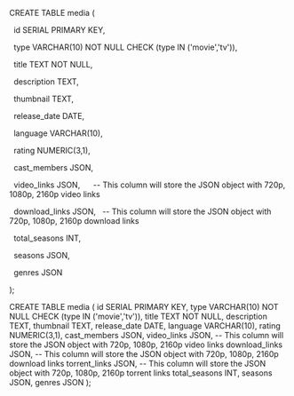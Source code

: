 CREATE TABLE media (

  id SERIAL PRIMARY KEY,

  type VARCHAR(10) NOT NULL CHECK (type IN ('movie','tv')),

  title TEXT NOT NULL,

  description TEXT,

  thumbnail TEXT,

  release_date DATE,

  language VARCHAR(10),

  rating NUMERIC(3,1),

  cast_members JSON,

  video_links JSON,      -- This column will store the JSON object with 720p, 1080p, 2160p video links

  download_links JSON,   -- This column will store the JSON object with 720p, 1080p, 2160p download links

  total_seasons INT,

  seasons JSON,

  genres JSON

);





CREATE TABLE media (
  id SERIAL PRIMARY KEY,
  type VARCHAR(10) NOT NULL CHECK (type IN ('movie','tv')),
  title TEXT NOT NULL,
  description TEXT,
  thumbnail TEXT,
  release_date DATE,
  language VARCHAR(10),
  rating NUMERIC(3,1),
  cast_members JSON,
  video_links JSON,      -- This column will store the JSON object with 720p, 1080p, 2160p video links
  download_links JSON,   -- This column will store the JSON object with 720p, 1080p, 2160p download links
  torrent_links JSON,    -- This column will store the JSON object with 720p, 1080p, 2160p torrent links
  total_seasons INT,
  seasons JSON,
  genres JSON
);
